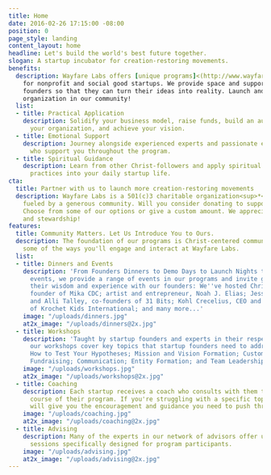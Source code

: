 ```yaml
---
title: Home
date: 2016-02-26 17:15:00 -08:00
position: 0
page_style: landing
content_layout: home
headline: Let's build the world's best future together.
slogan: A startup incubator for creation-restoring movements.
benefits:
  description: Wayfare Labs offers [unique programs]<(http://www.wayfarelabs.org/programs)/>
    for nonprofit and social good startups. We provide space and support to Christ-following
    founders so that they can turn their ideas into reality. Launch and grow your
    organization in our community!
  list:
  - title: Practical Application
    description: Solidify your business model, raise funds, build an audience, grow
      your organization, and achieve your vision.
  - title: Emotional Support
    description: Journey alongside experienced experts and passionate entrepreneurs
      who support you throughout the program.
  - title: Spiritual Guidance
    description: Learn from other Christ-followers and apply spiritual insights and
      practices into your daily startup life.
cta:
  title: Partner with us to launch more creation-restoring movements
  description: Wayfare Labs is a 501(c)3 charitable organization<sup>*</sup>. We are
    fueled by a generous community. Will you consider donating to support our work?
    Choose from some of our options or give a custom amount. We appreciate your generosity
    and stewardship!
features:
  title: Community Matters. Let Us Introduce You to Ours.
  description: The foundation of our programs is Christ-centered community. Here are
    some of the ways you'll engage and interact at Wayfare Labs.
  list:
  - title: Dinners and Events
    description: 'From Founders Dinners to Demo Days to Launch Nights to networking
      events, we provide a range of events in our programs and invite guests to share
      their wisdom and experience with our founders: We''ve hosted Christine Nolf,
      founder of Mika CDC; artist and entrepreneur, Noah J. Elias; Jessie Simonson
      and Alli Talley, co-founders of 31 Bits; Kohl Crecelius, CEO and co-founder
      of Krochet Kids International; and many more...'
    image: "/uploads/dinners.jpg"
    at2x_image: "/uploads/dinners@2x.jpg"
  - title: Workshops
    description: 'Taught by startup founders and experts in their respective fields,
      our workshops cover key topics that startup founders need to address, like:
      How to Test Your Hypotheses; Mission and Vision Formation; Customer Development;
      Fundraising; Communication; Entity Formation; and Team Leadership.'
    image: "/uploads/workshops.jpg"
    at2x_image: "/uploads/workshops@2x.jpg"
  - title: Coaching
    description: Each startup receives a coach who consults with them throughout the
      course of their program. If you're struggling with a specific topic, these coaches
      will give you the encouragement and guidance you need to push through it.
    image: "/uploads/coaching.jpg"
    at2x_image: "/uploads/coaching@2x.jpg"
  - title: Advising
    description: Many of the experts in our network of advisors offer unique advising
      sessions specifically designed for program participants.
    image: "/uploads/advising.jpg"
    at2x_image: "/uploads/advising@2x.jpg"
---
```


